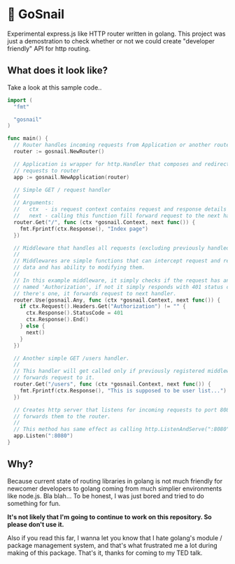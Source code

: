 # 🐌 GoSnail

Experimental express.js like HTTP router written in golang. This project was
just a demostration to check whether or not we could create "developer friendly"
API for http routing.

## What does it look like?

Take a look at this sample code..

```go
import (
  "fmt"

  "gosnail"
)

func main() {
  // Router handles incoming requests from Application or another routers
  router := gosnail.NewRouter()

  // Application is wrapper for http.Handler that composes and redirects
  // requests to router
  app := gosnail.NewApplication(router)

  // Simple GET / request handler
  //
  // Arguments:
  //   ctx  - is request context contains request and response details
  //   next - calling this function fill forward request to the next handler
  router.Get("/", func (ctx *gosnail.Context, next func()) {
    fmt.Fprintf(ctx.Response(), "Index page")
  })

  // Middleware that handles all requests (excluding previously handled ones)
  //
  // Middlewares are simple functions that can intercept request and response
  // data and has ability to modifying them.
  //
  // In this example middleware, it simply checks if the request has an header
  // named 'Authorization', if not it simply responds with 401 status code. If
  // there's one, it forwards request to next handler.
  router.Use(gosnail.Any, func (ctx *gosnail.Context, next func()) {
    if ctx.Request().Headers.Get("Authorization") != "" {
      ctx.Response().StatusCode = 401
      ctx.Response().End()
    } else {
      next()
    }
  })

  // Another simple GET /users handler.
  //
  // This handler will get called only if previously registered middleware
  // forwards request to it.
  router.Get("/users", func (ctx *gosnail.Context, next func()) {
    fmt.Fprintf(ctx.Response(), "This is supposed to be user list...")
  })

  // Creates http server that listens for incoming requests to port 8080 and
  // forwards them to the router.
  //
  // This method has same effect as calling http.ListenAndServe(":8080", app)
  app.Listen(":8080")
}
```

## Why?

Because current state of routing libraries in golang is not much friendly for
newcomer developers to golang coming from much simplier environments like
node.js. Bla blah... To be honest, I was just bored and tried to do something
for fun.

**It's not likely that I'm going to continue to work on this repository. So
please don't use it.**

Also if you read this far, I wanna let you know that I hate golang's module /
package management system, and that's what frustrated me a lot during making of
this package. That's it, thanks for coming to my TED talk.
